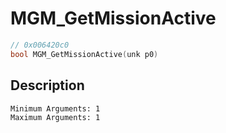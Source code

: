 # MGM_GetMissionActive
```c
// 0x006420c0
bool MGM_GetMissionActive(unk p0)
```
## Description
```
Minimum Arguments: 1
Maximum Arguments: 1
```
